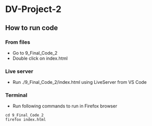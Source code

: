 # DV-Project-2

## How to run code

### From files

- Go to 9_Final_Code_2
- Double click on index.html

### Live server

- Run ./9_Final_Code_2/index.html using LiveServer from VS Code

### Terminal 

- Run following commands to run in Firefox browser
```
cd 9_Final_Code_2
firefox index.html
```